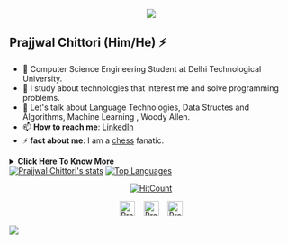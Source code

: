 <p align="center"><img src="https://i.imgur.com/A6bWGFl.gif"/></p>

## Prajjwal Chittori (Him/He) ⚡
- 🔭 Computer Science Engineering Student at Delhi Technological University.
- 👯 I study about technologies that interest me and solve programming problems.
- 💬 Let's talk about Language Technologies, Data Structes and Algorithms, Machine Learning , Woody Allen.
- 📫 **How to reach me**: [LinkedIn](https://www.linkedin.com/in/prajjwal-chittori/)
- ⚡ **fact about me**: I am a [chess](https://lichess.org/@/Prajjwal1/perf/classical) fanatic.

<details>
<summary>
  <b> Click Here To Know More </b>
</summary>


### Little More About Me  

I love movies 🎥, cooking :ramen:, music :saxophone:	and video games :video_game:. I love meeting new people and learning new things, so please feel free to say hello and share a story with me. I'm good at Leadership, Collaboration and Team Building. Currently working as a C++ programmer Intern at [Codespeedy](https://www.codespeedy.com/). Mentored students regarding topics such as technology, management and diversity at [GirlScript](https://www.girlscript.tech/about). The key joke to my young adult life is that if i want to make my parents laugh i tell them about my future plans. I also love giving competetive programming (Who doesn't love bugs, non-sensical problem statements and Time limit Exceeded verdicts ). I'm currently focusing :dart: of Artificial Intelligence, Machine Learning(Convolutional Neural Networks) and ofcourse algorithms.

Here's one of my favorite movies of all time 🎥:- [**Annie Hall** by **Woody Allen**.](https://www.youtube.com/watch?v=OqVgCfZX-yE)

### Programming Languages :scroll:

<img height="32" width="32" src="https://cdn.thekrishna.in/img/icon/cplusplus.svg" />&nbsp;
<img height="32" width="32" src="https://cdn.thekrishna.in/img/icon/python.svg" />&nbsp; 
<img height="32" width="32" src="https://cdn.thekrishna.in/img/icon/java.svg" />&nbsp;
<img height="32" width="32" src="https://cdn.thekrishna.in/img/icon/javascript.svg" />&nbsp; 
<img height="32" width="32" src="https://cdn.thekrishna.in/img/icon/html5.svg" />&nbsp; 
<img height="32" width="32" src="https://cdn.thekrishna.in/img/icon/css3.svg" />&nbsp; 
<img height="32" width="32" src="https://cdn.thekrishna.in/img/icon/php.svg" />&nbsp; 
<img height="32" width="32" src="https://cdn.thekrishna.in/img/icon/gnubash.svg" />&nbsp; 

### Database Systems :bar_chart:

<img height="32" width="32" src="https://cdn.thekrishna.in/img/icon/mysql.svg" />&nbsp; 
<img height="32" width="32" src="https://cdn.thekrishna.in/img/icon/mongodb.svg" />&nbsp; 
<img height="32" width="32" src="https://cdn.thekrishna.in/img/icon/influxdb.svg" />&nbsp;&nbsp;
<img height="32" width="32" src="https://cdn.thekrishna.in/img/icon/couchdb.svg" />&nbsp; 

### Tools and Frameworks :hammer:

<img height="32" width="32" src="https://cdn.thekrishna.in/img/icon/pytorch.svg" />&nbsp;
<img height="32" width="32" src="https://cdn.thekrishna.in/img/icon/tensorflow.svg" />&nbsp; 
<img height="32" width="32" src="https://cdn.thekrishna.in/img/icon/opencv.svg" />&nbsp; 
<img height="32" width="32" src="https://cdn.thekrishna.in/img/icon/docker.svg" />&nbsp; 
<img height="32" width="32" src="https://cdn.thekrishna.in/img/icon/travisci.svg" />&nbsp; 
<img height="32" width="32" src="https://cdn.thekrishna.in/img/icon/git.svg" />&nbsp; 
<img height="32" width="32" src="https://cdn.thekrishna.in/img/icon/inkscape.svg" />&nbsp; 
<img height="32" width="32" src="https://cdn.thekrishna.in/img/icon/gimp.svg" />&nbsp;  
<img height="32" width="32" src="https://cdn.thekrishna.in/img/icon/adobephotoshop.svg" />&nbsp; 
<img height="32" width="32" src="https://cdn.thekrishna.in/img/icon/bootstrap.svg" />&nbsp; 

### Notable Projects :trophy:

1. **[6502 processor Emulator](https://github.com/pjdurden/friendly-neighbourhood-6502)**  
2. **[Vidzz Video Sharing Android Application](https://github.com/pjdurden/Vidzz)**
3. **[Video Content Analysis using Machine Learning(YOLO)](https://github.com/pjdurden/Bellman-Ford-Visualization)**
4. **[AI TicTacToe game using Sockets with Leaderboard](https://github.com/pjdurden/Tic-Tac-Toe-Socket)**
5. **[Visualization of Bellman Ford using OpenGL](https://github.com/pjdurden/Bellman-Ford-Visualization)**
6. **[Memo saving and Sharing Android Application](https://github.com/pjdurden/memo-)**
7. **[Calculator in Material Design Dark Theme (Flutter)](https://github.com/pjdurden/Calculate-flutter)**


### Honors and Award :trophy:

1. **Leetcode 3 Star Programmer [Pjdope](https://leetcode.com/Pjdope/)**  
2. **CodeChef Highest Rating 1854 [pjdurden](https://www.codechef.com/users/pjdurden)**
   - February Challenge 2021 Div 2: Rank - 52 ( College Rank 2)
   - January Challenge 2021 Div 3: Rank - 439 (College Rank 12)
   - CodeChef push_back(2): Rank - 382 (College Rank 6)
   - January Lunchtime 2021 Div 2: Rank - 636
3. **Cleared Facebook Hacker Cup (2020) Qualification Round**
4. **Gold Medal, Young Scientist Talent Test (2017)**
 
<br></details>
[![Prajjwal Chittori's stats](https://github-readme-stats.vercel.app/api?username=pjdurden&show_icons=true&theme=dark)](https://github.com/pjdurden)
[![Top Languages](https://github-readme-stats.vercel.app/api/top-langs/?username=pjdurden&show_icons=true&theme=dark&hide=C,CUDA&langs_count=3)](https://github.com/pjdurden)
<!-- footer --!>
<p align="center"><a href="http://hits.dwyl.com/pjdurden/public-apis.svg"><img src="http://hits.dwyl.com/pjdurden/public-apis.svg" alt="HitCount"></a></p>
<p align="center">
    <a id="GitHub" href="https://github.com/pjdurden/"><img width="27px" src="https://thekrishna.in/K-Kraken/img/gh.png" alt="Prajjwal Chittori - GitHub" /></a>
    &nbsp;&nbsp;     
    <a id="LinkedIn" href="https://www.linkedin.com/in/prajjwal-chittori/"><img width="27px" src="https://thekrishna.in/K-Kraken/img/linkedin.png" alt="Prajjwal Chittori - LinkedIn" /></a> 
    &nbsp;&nbsp;
   <a id="Mail" href="mailto:prajjwalchittori1@gmail.com"><img width="27px" src="https://thekrishna.in/K-Kraken/img/mail.png?" alt="Prajjwal Chittori - Mail"/></a>
</p>
<img src="https://imgur.com/rilHVxA.png"/>
